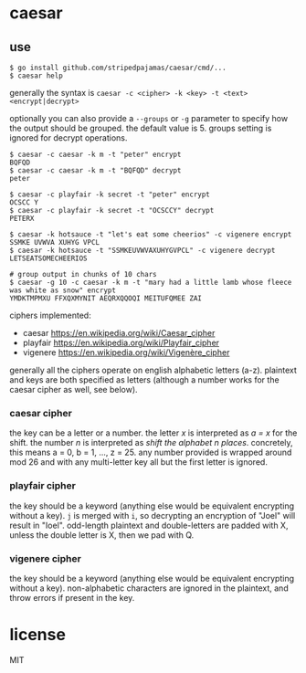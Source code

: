 # caesar

## use
```shell
$ go install github.com/stripedpajamas/caesar/cmd/...
$ caesar help
```

generally the syntax is `caesar -c <cipher> -k <key> -t <text> <encrypt|decrypt>`

optionally you can also provide a `--groups` or `-g` parameter to specify how the output should be grouped. the default value is 5. groups setting is ignored for decrypt operations.

```shell
$ caesar -c caesar -k m -t "peter" encrypt
BQFQD
$ caesar -c caesar -k m -t "BQFQD" decrypt
peter

$ caesar -c playfair -k secret -t "peter" encrypt
OCSCC Y
$ caesar -c playfair -k secret -t "OCSCCY" decrypt
PETERX

$ caesar -k hotsauce -t "let's eat some cheerios" -c vigenere encrypt
SSMKE UVWVA XUHYG VPCL
$ caesar -k hotsauce -t "SSMKEUVWVAXUHYGVPCL" -c vigenere decrypt
LETSEATSOMECHEERIOS

# group output in chunks of 10 chars
$ caesar -g 10 -c caesar -k m -t "mary had a little lamb whose fleece was white as snow" encrypt
YMDKTMPMXU FFXQXMYNIT AEQRXQQOQI MEITUFQMEE ZAI
```


ciphers implemented:
- caesar https://en.wikipedia.org/wiki/Caesar_cipher
- playfair https://en.wikipedia.org/wiki/Playfair_cipher
- vigenere https://en.wikipedia.org/wiki/Vigenère_cipher

generally all the ciphers operate on english alphabetic letters (a-z). plaintext and keys are both specified as letters (although a number works for the caesar cipher as well, see below).

### caesar cipher
the key can be a letter or a number. the letter _x_ is interpreted as _a = x_ for the shift. the number _n_ is interpreted as _shift the alphabet n places_. concretely, this means a = 0, b = 1, ..., z = 25. any number provided is wrapped around mod 26 and with any multi-letter key all but the first letter is ignored.

### playfair cipher
the key should be a keyword (anything else would be equivalent encrypting without a key). `j` is merged with `i`, so decrypting an encryption of "Joel" will result in "Ioel". odd-length plaintext and double-letters are padded with X, unless the double letter is X, then we pad with Q.

### vigenere cipher
the key should be a keyword (anything else would be equivalent encrypting without a key). non-alphabetic characters are ignored in the plaintext, and throw errors if present in the key.

# license
MIT
